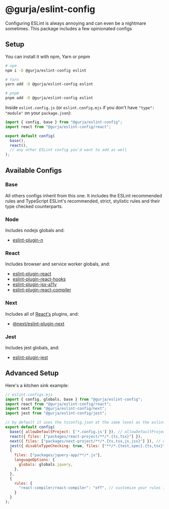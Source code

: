 # @gurja/eslint-config

Configuring ESLint is always annoying and can even be a nightmare sometimes.
This package includes a few opinionated configs

## Setup

You can install it with npm, Yarn or pnpm

```sh
# npm
npm i -D @gurja/eslint-config eslint

# Yarn
yarn add -D @gurja/eslint-config eslint

# pnpm
pnpm add -D @gurja/eslint-config eslint
```

Inside `eslint.config.js` (or `eslint.config.mjs` if you don't have `"type": "module"` on your `package.json`):

```javascript
import { config, base } from "@gurja/eslint-config";
import react from "@gurja/eslint-config/react";

export default config(
  base(),
  react(),
  // any other ESLint config you'd want to add as well
);
```

## Available Configs

### Base

All others configs inherit from this one.
It includes the ESLint recommended rules and TypeScript ESLint's recommended, strict, stylistic rules and their type checked counterparts.

### Node

Includes nodejs globals and:

- [eslint-plugin-n](https://github.com/eslint-community/eslint-plugin-n?tab=readme-ov-file#eslint-plugin-n)

### React

Includes browser and service worker globals, and:

- [eslint-plugin-react](https://github.com/jsx-eslint/eslint-plugin-react#readme)
- [eslint-plugin-react-hooks](https://github.com/facebook/react/tree/main/packages/eslint-plugin-react-hooks#readme)
- [eslint-plugin-jsx-a11y](https://github.com/jsx-eslint/eslint-plugin-jsx-a11y#readme)
- [eslint-plugin-react-compiler](https://react.dev/learn/react-compiler#getting-started)

### Next

Includes all of [React's](#react) plugins, and:

- [@next/eslint-plugin-next](https://nextjs.org/docs/app/api-reference/config/eslint)

### Jest

Includes jest globals, and:

- [eslint-plugin-jest](https://github.com/jest-community/eslint-plugin-jest#readme)

## Advanced Setup

Here's a kitchen sink example:

```javascript
// eslint.configs.mjs
import { config, globals, base } from "@gurja/eslint-config";
import react from "@gurja/eslint-config/react";
import next from "@gurja/eslint-config/next";
import jest from "@gurja/eslint-config/jest";

// by default it uses the tsconfig.json at the same level as the eslint config file for type linting
export default config(
  base({ allowDefaultProject: ['*.config.js'] }), // allowDefaultProject can't include '**' patterns
  react({ files: ["packages/react-project/**/*.{ts,tsx}"] }),
  next({ files: ["packages/next-project/**/*.{ts,tsx,js,jsx}"] }), // next already includes react's rules
  jest({ disableTypeChecking: true, files: ["**/*.{test,spec}.{ts,tsx}"] }),
  {
    files: ["packages/jquery-app/**/*.js"],
    languageOptions: {
      globals: globals.jquery,
    },
  },
  {
    rules: {
      "react-compiler/react-compiler": "off", // customize your rules if you find it necessary
    }
  }
);
```
